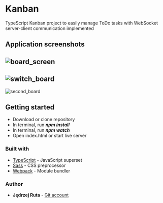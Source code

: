 # Kanban
TypeScript Kanban project to easily manage ToDo tasks with WebSocket server-client communication implemented

## Application screenshots

![board_screen](https://user-images.githubusercontent.com/48320979/185759316-fba813de-efec-49b8-84d0-2caf82cecd4a.jpeg)
---
![switch_board](https://user-images.githubusercontent.com/48320979/185759343-8b718448-7f88-416c-ba44-bedaeb657fb1.PNG)
---
![second_board](https://user-images.githubusercontent.com/48320979/185759350-2b73ef02-4329-4158-869a-936317d01abc.jpeg)

## Getting started

* Download or clone repository
* In terminal, run _**npm install**_
* In terminal, run _**npm watch**_
* Open index.html or start live server

### Built with

* [TypeScript](https://www.typescriptlang.org/) - JavaScript superset
* [Sass](https://sass-lang.com/) - CSS preprocessor
* [Webpack](https://webpack.js.org/) - Module bundler

### Author

* **Jędrzej Ruta** - [Git account](https://github.com/jedrzejruta)
